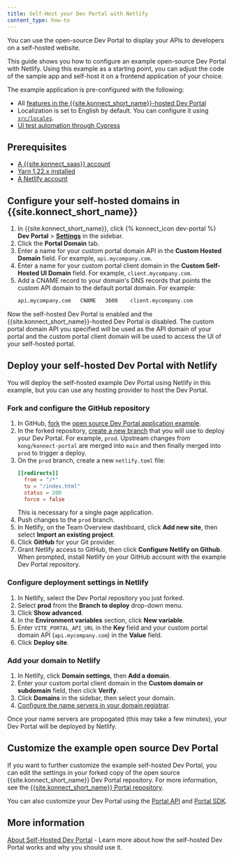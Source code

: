 ```yaml
---
title: Self-Host your Dev Portal with Netlify
content_type: how-to
---
```


You can use the open-source Dev Portal to display your APIs to developers on a self-hosted website.

This guide shows you how to configure an example open-source Dev Portal with Netlify. Using this example as a starting point, you can adjust the code of the sample app and self-host it on a frontend application of your choice.

The example application is pre-configured with the following:
* All [features in the {{site.konnect_short_name}}-hosted Dev Portal](/konnect/dev-portal/customization/)
* Localization is set to English by default. You can configure it using [`src/locales`](https://github.com/Kong/konnect-portal/tree/main/src/locales).
* [UI test automation through Cypress](https://github.com/Kong/konnect-portal/tree/main/cypress)

## Prerequisites

* [A {{site.konnect_saas}} account](/konnect/getting-started/access-account/)
* [Yarn 1.22.x installed](https://classic.yarnpkg.com/lang/en/docs/install/#mac-stable)
* [A Netlify account](https://www.netlify.com/)

## Configure your self-hosted domains in {{site.konnect_short_name}}

1. In {{site.konnect_short_name}}, click {% konnect_icon dev-portal %} **Dev Portal** > [**Settings**](https://cloud.konghq.com/portal/portal-settings) in the sidebar.
1. Click the **Portal Domain** tab.
1. Enter a name for your custom portal domain API in the **Custom Hosted Domain** field. For example, `api.mycompany.com`. 
1. Enter a name for your custom portal client domain in the **Custom Self-Hosted UI Domain** field. For example, `client.mycompany.com`.
1. Add a CNAME record to your domain's DNS records that points the custom API domain to the default portal domain. For example:
    ```sh
    api.mycompany.com   CNAME   3600    client.mycompany.com
    ```

Now the self-hosted Dev Portal is enabled and the {{site.konnect_short_name}}-hosted Dev Portal is disabled. The custom portal domain API you specified will be used as the API domain of your portal and the custom portal client domain will be used to access the UI of your self-hosted portal.

## Deploy your self-hosted Dev Portal with Netlify

You will deploy the self-hosted example Dev Portal using Netlify in this example, but you can use any hosting provider to host the Dev Portal.

### Fork and configure the GitHub repository

1. In GitHub, [fork](https://docs.github.com/get-started/quickstart/fork-a-repo) the [open source Dev Portal application example](https://github.com/Kong/konnect-portal).
1. In the forked repository, [create a new branch](https://docs.github.com/en/pull-requests/collaborating-with-pull-requests/proposing-changes-to-your-work-with-pull-requests/creating-and-deleting-branches-within-your-repository#creating-a-branch) that you will use to deploy your Dev Portal. For example, `prod`. 
    Upstream changes from `kong/konnect-portal` are merged into `main` and then finally merged into `prod` to trigger a deploy.
1. On the `prod` branch, create a new `netlify.toml` file:
    ```toml
    [[redirects]]
      from = "/*"
      to = "/index.html"
      status = 200
      force = false
    ```
    This is necessary for a single page application.
1. Push changes to the `prod` branch.
1. In Netlify, on the Team Overview dashboard, click **Add new site**, then select **Import an existing project**. 
1. Click **GitHub** for your Git provider.
1. Grant Netlify access to GitHub, then click **Configure Netlify on Github**. When prompted, install Netlify on your GitHub account with the example Dev Portal repository.

### Configure deployment settings in Netlify

1. In Netlify, select the Dev Portal repository you just forked.
1. Select **prod** from the **Branch to deploy** drop-down menu.
1. Click **Show advanced**. 
1. In the **Environment variables** section, click **New variable**.
1. Enter `VITE_PORTAL_API_URL` in the **Key** field and your custom portal domain API (`api.mycompany.com`) in the **Value** field.
1. Click **Deploy site**. 

### Add your domain to Netlify

1. In Netlify, click **Domain settings**, then **Add a domain**.
1. Enter your custom portal client domain in the **Custom domain or subdomain** field, then click **Verify**.
1. Click **Domains** in the sidebar, then select your domain.
1. [Configure the name servers in your domain registrar](https://docs.netlify.com/domains-https/netlify-dns/delegate-to-netlify/).

Once your name servers are propogated (this may take a few minutes), your Dev Portal will be deployed by Netlify.

## Customize the example open source Dev Portal 

If you want to further customize the example self-hosted Dev Portal, you can edit the settings in your forked copy of the open source {{site.konnect_short_name}} Dev Portal repository. For more information, see the [{{site.konnect_short_name}} Portal repository](https://github.com/Kong/konnect-portal).  

You can also customize your Dev Portal using the [Portal API](https://developer.konghq.com/spec/2aad2bcb-8d82-43b3-abdd-1d5e6e84dbd6/b4539157-4ced-4df5-affa-7d790baee356) and [Portal SDK](https://www.npmjs.com/package/@kong/sdk-portal-js). 

## More information

[About Self-Hosted Dev Portal](/konnect/dev-portal/customization/self-hosted-portal/) - Learn more about how the self-hosted Dev Portal works and why you should use it.